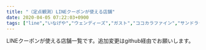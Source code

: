 ```yaml
---
title: "（定点観測）LINEクーポンが使える店舗"
date: 2020-04-05 07:22:03+0900
tags: ["line","いなげや","ウェンディーズ","ガスト","ココカラファイン","サンドラッグ","ジョナサン","デニーズ","トモズ","バーガーキング","バーミヤン","ファーストキッチン","ライフ","ロッテリア","ローソン","上島珈琲店","夢庵","大戸屋","日高屋","温野菜"]
---
```


LINEクーポンが使える店舗一覧です。追加変更はgithub経由でお願いします。
